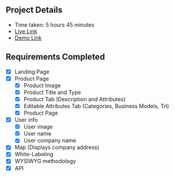 ## Project Details

- Time taken: 5 hours 45 minutes
- [Live Link](https://zen-wozniak-727dc0.netlify.app/)
- [Demo Link](https://drive.google.com/file/d/15dI86PTQ3ZBCV177G7XKZD2pDALjdO4s/view?usp=sharing)

## Requirements Completed

- [x] Landing Page
- [x] Product Page
  - [x] Product Image
  - [x] Product Title and Type
  - [x] Product Tab (Description and Attributes)
  - [x] Editable Attributes Tab (Categories, Business Models, Trl)
  - [x] Product Page
- [x] User info
  - [x] User image
  - [x] User name
  - [x] User company name
- [x] Map (Displays company address)
- [x] White-Labeling
- [x] WYSIWYG methodology
- [x] API
